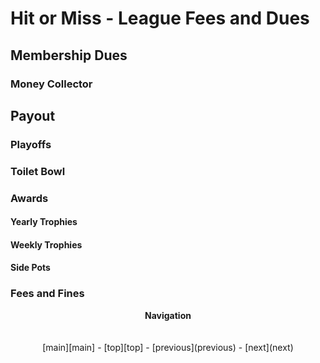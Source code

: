 # Hit or Miss - League Fees and Dues

## Membership Dues

### Money Collector

## Payout

### Playoffs

### Toilet Bowl

### Awards

#### Yearly Trophies

#### Weekly Trophies

#### Side Pots

### Fees and Fines

<p align="center">
  <b>Navigation</b><br>
  <br><br>
  [main][main] - [top][top] - [previous](previous) - [next](next)
</p>

[main]: readme.md
[top]: league_fees_and_dues.md
[previous]: rituals_and_proceedings.md
[next]: scoring.md

